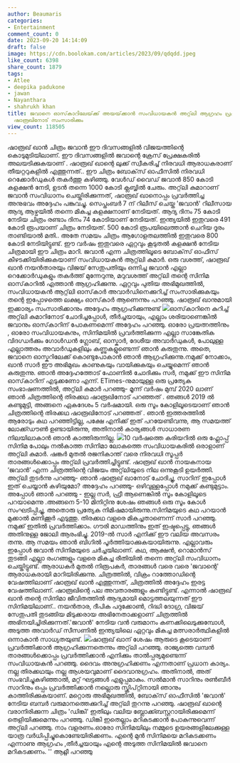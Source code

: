 ```yaml
---
author: Beaumaris
categories:
- Entertainment
comment_count: 0
date: 2023-09-20 14:14:09
draft: false
image: https://cdn.boolokam.com/articles/2023/09/qdqdd.jpeg
like_count: 6398
share_count: 1879
tags:
- Atlee
- deepika padukone
- jawan
- Nayanthara
- shahrukh khan
title: ജവാനെ ഓസ്‌കാറിലേയ്‌ക്ക് അയയ്‌ക്കാൻ സംവിധായകൻ അറ്റ്‌ലി ആഗ്രഹം പ്രകടിപ്പിച്ചു,
  ഷാരൂഖിനോട് സംസാരിക്കും
view_count: 118505
---
```


ഷാരൂഖ് ഖാൻ ചിത്രം ജവാൻ ഈ ദിവസങ്ങളിൽ വിജയത്തിന്റെ കൊടുമുടിയിലാണ്. ഈ ദിവസങ്ങളിൽ ജവാന്റെ ക്രേസ് പ്രേക്ഷകരിൽ അലയടിക്കുകയാണ് . ഷാരൂഖ് ഖാന്റെ ലുക്ക് സ്വീകരിച്ച് നിരവധി ആരാധകരാണ് തീയറ്ററുകളിൽ എത്തുന്നത്.. ഈ ചിത്രം ബോക്‌സ് ഓഫീസിൽ നിരവധി റെക്കോർഡുകൾ തകർത്തു കഴിഞ്ഞു. വേൾഡ് വൈഡ് ജവാൻ 850 കോടി കളക്ഷൻ നേടി, ഉടൻ തന്നെ 1000 കോടി ക്ലബ്ബിൽ ചേരും. അറ്റ്‌ലി കുമാറാണ് ജവാൻ സംവിധാനം ചെയ്തിരിക്കുന്നത്, ഷാരൂഖ് ഖാനൊപ്പം പ്രവർത്തിച്ച അനുഭവം അദ്ദേഹം പങ്കുവച്ചു. സെപ്തംബർ 7 ന് റിലീസ് ചെയ്ത 'ജവാൻ' റിലീസായ ആദ്യ ആഴ്ചയിൽ തന്നെ മികച്ച കളക്ഷനാണ് നേടിയത്. ആദ്യ ദിനം 75 കോടി നേടിയ ചിത്രം രണ്ടാം ദിനം 74 കോടിയാണ് നേടിയത്. ഇന്ത്യയിൽ ഇതുവരെ 491 കോടി രൂപയാണ് ചിത്രം നേടിയത്. 500 കോടി രൂപയിലെത്താൻ ചെറിയ ദൂരം താണ്ടിയാൽ മതി.. അതേ സമയം ചിത്രം ആഗോളതലത്തിൽ ഇതുവരെ 800 കോടി നേടിയിട്ടുണ്ട്. ഈ വർഷം ഇതുവരെ ഏറ്റവും കൂടുതൽ കളക്ഷൻ നേടിയ ചിത്രമായി ഈ ചിത്രം മാറി. ജവാൻ എന്ന ചിത്രത്തിലൂടെ ബോക്‌സ് ഓഫീസ് കീഴടക്കിയിരിക്കുകയാണ് സംവിധായകൻ ആറ്റ്‌ലി കുമാർ. ഒരു വശത്ത്, ഷാരൂഖ് ഖാൻ നയൻതാരയും വിജയ് സേതുപതിയും ഒന്നിച്ച ജവാൻ എല്ലാ റെക്കോർഡുകളും തകർത്ത് മുന്നേറുന്നു, മറുവശത്ത് അറ്റ്‌ലി തന്റെ സിനിമ ഓസ്‌കാറിൽ എത്താൻ ആഗ്രഹിക്കുന്നു. ഏറ്റവും പുതിയ അഭിമുഖത്തിൽ, സംവിധായകൻ ആറ്റ്‌ലി ഓസ്‌കാർ അവാർഡിനെക്കുറിച്ച് സംസാരിക്കുകയും തന്റെ ഇപ്പോഴത്തെ ലക്ഷ്യം ഓസ്‌കാർ ആണെന്നും പറഞ്ഞു. ഷാരൂഖ് ഖാനുമായി ഇക്കാര്യം സംസാരിക്കാനും അദ്ദേഹം ആഗ്രഹിക്കുന്നുണ്ട് ![](https://cdn.boolokam.com/articles/2023/09/qdqdd.jpeg)ഓസ്‌കാറിനെ കുറിച്ച് അറ്റ്‌ലി കുമാറിനോട് ചോദിച്ചപ്പോൾ, തീർച്ചയായും, എല്ലാം ശരിയാണെങ്കിൽ ജവാനും ഓസ്‌കാറിന്‌ പോകണമെന്ന് അദ്ദേഹം പറഞ്ഞു. ഓരോ പ്രയത്നത്തിനും , ഓരോ സംവിധായകനും, സിനിമയിൽ പ്രവർത്തിക്കുന്ന എല്ലാ സാങ്കേതിക വിദഗ്ധർക്കും ഗോൾഡൻ ഗ്ലോബ്, ഓസ്കാർ, ദേശീയ അവാർഡുകൾ, പോലുള്ള എല്ലാത്തരം അവാർഡുകളിലും കണ്ണുകളുണ്ടെന്ന് ഞാൻ കരുതുന്നു. അതെ, ജവാനെ ഓസ്കറിലേക്ക് കൊണ്ടുപോകാൻ ഞാൻ ആഗ്രഹിക്കുന്നു.നമുക്ക് നോക്കാം, ഖാൻ സാർ ഈ അഭിമുഖം കാണുകയും വായിക്കുകയും ചെയ്യുമെന്ന് ഞാൻ കരുതുന്നു. ഞാൻ അദ്ദേഹത്തോട് ഫോണിൽ ചോദിക്കും സർ, നമുക്ക് ഈ സിനിമ ഓസ്‌കാറിന് എടുക്കണോ എന്ന്. ETimes-നുമായുള്ള ഒരു പ്രത്യേക സംഭാഷണത്തിൽ, അറ്റ്‌ലി കുമാർ പറഞ്ഞു- മൂന്ന് വർഷം മുമ്പ് 2020 ലാണ് ഞാൻ ചിത്രത്തിന്റെ തിരക്കഥ ഷാരൂഖിനോട് പറഞ്ഞത് . ഞങ്ങൾ 2019 ൽ കണ്ടുമുട്ടി, അങ്ങനെ ഏകദേശം 5 വർഷമായി. ഒരു സൂം കോളിലൂടെയാണ് ഞാൻ ചിത്രത്തിന്റെ തിരക്കഥ ഷാരൂഖിനോട് പറഞ്ഞത് . ഞാൻ ഇത്തരത്തിൽ ആരോടും കഥ പറഞ്ഞിട്ടില്ല, പക്ഷേ എനിക്ക് ഇത് പറയേണ്ടിവന്നു, ആ സമയത്ത് ലോക്ക്ഡൗൺ ഉണ്ടായിരുന്നു, അതിനാൽ കാര്യങ്ങൾ സാധാരണ നിലയിലാകാൻ ഞാൻ കാത്തിരുന്നില്ല. ![](https://cdn.boolokam.com/articles/2023/09/dffffgg-1.jpg)10 വർഷത്തെ കരിയറിൽ ഒരു ഫ്ലോപ്പ് സിനിമ പോലും നൽകാത്ത സിനിമാ ലോകത്തെ സംവിധായകരിൽ ഒരാളാണ് അറ്റ്‌ലി കുമാർ. ഷങ്കർ മുതൽ രജനികാന്ത് വരെ നിരവധി സൂപ്പർ താരങ്ങൾക്കൊപ്പം അറ്റ്‌ലി പ്രവർത്തിച്ചിട്ടുണ്ട്. ഷാരൂഖ് ഖാൻ നായകനായ ‘ജവാൻ’ എന്ന ചിത്രത്തിന്റെ വിജയം അറ്റ്‌ലിയുടെ നില ഒന്നുകൂടി ഉയർത്തി. അറ്റ്‌ലി തുടർന്നു പറഞ്ഞു- ഞാൻ ഷാരൂഖ് ഖാനോട് ചോദിച്ചു, സാറിന് ഇപ്പോൾ ഇത് ചെയ്യാൻ കഴിയുമോ? അദ്ദേഹം പറഞ്ഞു- ഒഴിവുള്ളപ്പോൾ നമുക്ക് കണ്ടുമുട്ടാം. അപ്പോൾ ഞാൻ പറഞ്ഞു - ഇല്ല സർ, ഫ്രീ ആണെങ്കിൽ സൂം കോളിലൂടെ പറയാമെന്നു .അങ്ങനെ 5-10 മിനിറ്റിനു ശേഷം ഞങ്ങൾ ഒരു സൂം കോൾ സംഘടിപ്പിച്ചു, അതൊരു പ്രത്യേക നിമിഷമായിരുന്നു.സിനിമയുടെ കഥ പറയാൻ മുക്കാൽ മണിക്കൂർ എടുത്തു. തിരക്കഥ വളരെ മികച്ചതാണെന്ന് സാർ പറഞ്ഞു. നമുക്ക് ഇതിൽ പ്രവർത്തിക്കാം. ഗൗരി മാഡത്തിനും ഇത് ഇഷ്ടപ്പെട്ടു, ഞങ്ങൾ അതിനുള്ള ജോലി ആരംഭിച്ചു. 2019-ൽ സാർ എനിക്ക് ഈ വലിയ അവസരം തന്നു. ആ സമയം ഞാൻ ബിഗിൽ പൂർത്തിയാക്കുകയായിരുന്നു. എല്ലാവരും ഇപ്പോൾ ജവാൻ സിനിമയുടെ ചർച്ചയിലാണ്. കഥ, ആക്ഷൻ, റൊമാൻസ് തുടങ്ങി എല്ലാ രംഗങ്ങളും വളരെ മികച്ച രീതിയിൽ തന്നെ അറ്റ്‌ലി സംവിധാനം ചെയ്തിട്ടുണ്ട്. ആരാധകർ മുതൽ നിരൂപകർ, താരങ്ങൾ വരെ വരെ 'ജവാന്റെ' ആരാധകരായി മാറിയിരിക്കുന്നു. ചിത്രത്തിൽ, വിക്രം റാത്തോഡിന്റെ വേഷത്തിലാണ് ഷാരൂഖ് ഖാൻ എത്തുന്നത്, ചിത്രത്തിൽ അദ്ദേഹം ഇരട്ട വേഷത്തിലാണ്. ഷാരൂഖിന്റെ പല അവതാരങ്ങളും കണ്ടിട്ടുണ്ട്. എന്നാൽ ഷാരൂഖ് ഖാൻ തന്റെ സിനിമാ ജീവിതത്തിൽ ആദ്യമായി മൊട്ടത്തലയുന്നത് ഈ സിനിമയിലാണ്.. നയൻതാര, ദീപിക പദുക്കോൺ, റിദ്ധി ദോഗ്ര, വിജയ് സേതുപതി തുടങ്ങിയ മിടുക്കരായ അഭിനേതാക്കളാണ് ചിത്രത്തിൽ അഭിനയിച്ചിരിക്കുന്നത്.'ജവാൻ' നേടിയ വൻ വരുമാനം കണക്കിലെടുക്കുമ്പോൾ, അടുത്ത അവാർഡ് സീസണിൽ ഇന്ത്യയിലെ ഏറ്റവും മികച്ച മത്സരാർത്ഥികളിൽ ഒന്നാകാൻ സാധ്യതയുണ്ട്. ![](https://cdn.boolokam.com/articles/2023/09/ddff.webp)ഷാരൂഖ് ഖാന് ശേഷം ആരുടെ കൂടെയാണ് പ്രവർത്തിക്കാൻ ആഗ്രഹിക്കുന്നതെന്നും അറ്റ്‌ലി പറഞ്ഞു. രാജ്യത്തെ വമ്പൻ താരങ്ങൾക്കൊപ്പം പ്രവർത്തിക്കാൻ എനിക്കും താൽപ്പര്യമുണ്ടെന്ന് സംവിധായകൻ പറഞ്ഞു. ദൈവം അനുഗ്രഹിക്കണം എന്നതാണ് പ്രധാന കാര്യം. നല്ല തിരക്കഥയും നല്ല ആശയവുമാണ് ദൈവാനുഗ്രഹം. അതിനാൽ, അത് സംഭവിച്ചുകഴിഞ്ഞാൽ, മറ്റ് ഘട്ടങ്ങൾ എളുപ്പമാകും. സൽമാൻ സാറിനും രൺബീർ സാറിനും ഒപ്പം പ്രവർത്തിക്കാൻ നല്ലൊരു സ്ക്രിപ്റ്റിനായി ഞാനും കാത്തിരിക്കുകയാണ്. മറ്റൊരു അഭിമുഖത്തിൽ, ബോക്‌സ് ഓഫീസിൽ 'ജവാൻ' നേടിയ ബമ്പർ വരുമാനത്തെക്കുറിച്ച് അറ്റ്‌ലി തുറന്നു പറഞ്ഞു. ഷാരൂഖ് ഖാന്റെ വരാനിരിക്കുന്ന ചിത്രം 'ഡിങ്കി' ഇതിലും വലിയ ബ്ലോക്ക്ബസ്റ്ററായിരിക്കുമെന്ന് തെളിയിക്കുമെന്നും പറഞ്ഞു. ഡിങ്കി ഇതെല്ലാം മറികടക്കാൻ പോകുന്നുവെന്ന് അറ്റ്‌ലി പറഞ്ഞു. നാം വളരണം.ഓരോ സിനിമയിലും നമ്മുടെ ഉയരങ്ങളിലേക്കുള്ള യാത്ര വർധിപ്പിച്ചുകൊണ്ടേയിരിക്കണം. എന്റെ മുൻ സിനിമയെ മറികടക്കണം എന്നാണു ആഗ്രഹം ,തീർച്ചയായും എന്റെ അടുത്ത സിനിമയിൽ ജവാനെ മറികടക്കണം. '' ആറ്റ്ലീ പറഞ്ഞു